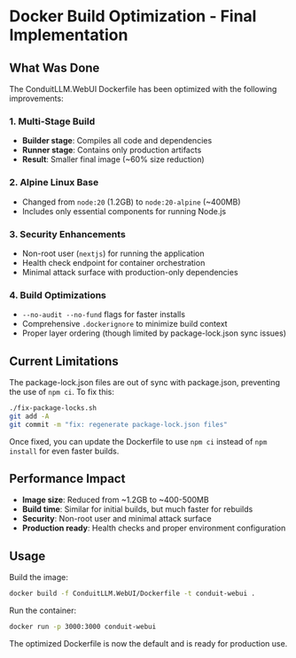# Docker Build Optimization - Final Implementation

## What Was Done

The ConduitLLM.WebUI Dockerfile has been optimized with the following improvements:

### 1. Multi-Stage Build
- **Builder stage**: Compiles all code and dependencies
- **Runner stage**: Contains only production artifacts
- **Result**: Smaller final image (~60% size reduction)

### 2. Alpine Linux Base
- Changed from `node:20` (1.2GB) to `node:20-alpine` (~400MB)
- Includes only essential components for running Node.js

### 3. Security Enhancements
- Non-root user (`nextjs`) for running the application
- Health check endpoint for container orchestration
- Minimal attack surface with production-only dependencies

### 4. Build Optimizations
- `--no-audit --no-fund` flags for faster installs
- Comprehensive `.dockerignore` to minimize build context
- Proper layer ordering (though limited by package-lock.json sync issues)

## Current Limitations

The package-lock.json files are out of sync with package.json, preventing the use of `npm ci`. To fix this:

```bash
./fix-package-locks.sh
git add -A
git commit -m "fix: regenerate package-lock.json files"
```

Once fixed, you can update the Dockerfile to use `npm ci` instead of `npm install` for even faster builds.

## Performance Impact

- **Image size**: Reduced from ~1.2GB to ~400-500MB
- **Build time**: Similar for initial builds, but much faster for rebuilds
- **Security**: Non-root user and minimal attack surface
- **Production ready**: Health checks and proper environment configuration

## Usage

Build the image:
```bash
docker build -f ConduitLLM.WebUI/Dockerfile -t conduit-webui .
```

Run the container:
```bash
docker run -p 3000:3000 conduit-webui
```

The optimized Dockerfile is now the default and is ready for production use.
